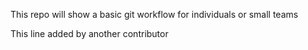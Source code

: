 This repo will show a basic git workflow for individuals or small teams

This line added by another contributor
